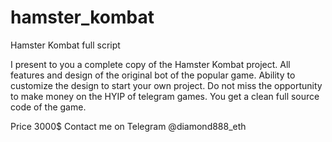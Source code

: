 # hamster_kombat
Hamster Kombat full script

I present to you a complete copy of the Hamster Kombat project. All features and design of the original bot of the popular game. Ability to customize the design to start your own project. Do not miss the opportunity to make money on the HYIP of telegram games. 
You get a clean full source code of the game.

Price 3000$ 
Contact me on Telegram @diamond888_eth

